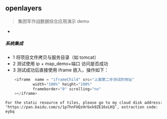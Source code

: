 ## openlayers 
> 集团军作战数据综合应用演示 demo

*
##### 系统集成
* 1 将项目文件拷贝与服务目录（如 tomcat）
* 2 测试使用 ip + map_demo+端口 访问是否成功
* 3 测试成功后直接使用 iframe 嵌入，操作如下：
```js
    <iframe  name = "iframeChild" src="上面第二步测试的地址"
            width="100%" height="100%"
            frameborder="0" scrolling="no" 
    ></iframe>
```

```base
For the static resource of tiles, please go to my cloud disk address: ‘https://pan.baidu.com/s/1p7hnFUQzHrbxk9ZE16xLKQ’, extraction code: eybq

```